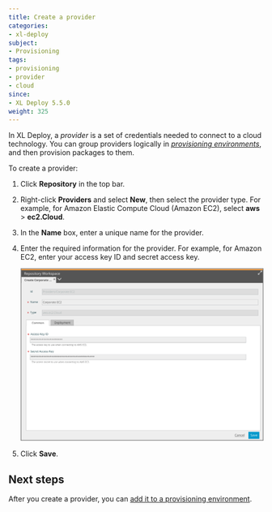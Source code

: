 ```yaml
---
title: Create a provider
categories:
- xl-deploy
subject:
- Provisioning
tags:
- provisioning
- provider
- cloud
since:
- XL Deploy 5.5.0
weight: 325
---
```


In XL Deploy, a *provider* is a set of credentials needed to connect to a cloud technology. You can group providers logically in [*provisioning environments*](/xl-deploy/how-to/create-a-provisioning-environment.html), and then provision packages to them.

To create a provider:

1. Click **Repository** in the top bar.
1. Right-click **Providers** and select **New**, then select the provider type. For example, for Amazon Elastic Compute Cloud (Amazon EC2), select **aws** > **ec2.Cloud**.
1. In the **Name** box, enter a unique name for the provider.
1. Enter the required information for the provider. For example, for Amazon EC2, enter your access key ID and secret access key.

    ![Create new provider](images/provisioning-create-new-provider.png)

1. Click **Save**.

## Next steps

After you create a provider, you can [add it to a provisioning environment](/xl-deploy/how-to/create-a-provisioning-environment.html).
